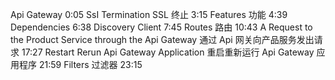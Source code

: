 Api Gateway
0:05
SsI Termination SSL 终止
3:15
Features 功能
4:39
Dependencies 
6:38
Discovery Client
7:45
Routes 路由
10:43
A Request to the Product Service through the Api Gateway
通过 Api 网关向产品服务发出请求
17:27
Restart Rerun Api Gateway Application
重启重新运行 Api Gateway 应用程序
21:59
Filters 过滤器
23:15